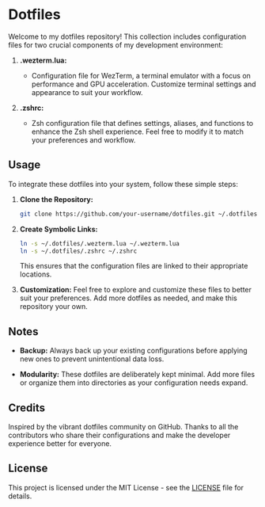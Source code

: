 # Dotfiles

Welcome to my dotfiles repository! This collection includes configuration files for two crucial components of my development environment:

1. **.wezterm.lua:**
   - Configuration file for WezTerm, a terminal emulator with a focus on performance and GPU acceleration. Customize terminal settings and appearance to suit your workflow.

2. **.zshrc:**
   - Zsh configuration file that defines settings, aliases, and functions to enhance the Zsh shell experience. Feel free to modify it to match your preferences and workflow.

## Usage

To integrate these dotfiles into your system, follow these simple steps:

1. **Clone the Repository:**
   ```bash
   git clone https://github.com/your-username/dotfiles.git ~/.dotfiles
   ```

2. **Create Symbolic Links:**
   ```bash
   ln -s ~/.dotfiles/.wezterm.lua ~/.wezterm.lua
   ln -s ~/.dotfiles/.zshrc ~/.zshrc
   ```
   This ensures that the configuration files are linked to their appropriate locations.

3. **Customization:**
   Feel free to explore and customize these files to better suit your preferences. Add more dotfiles as needed, and make this repository your own.

## Notes

- **Backup:** Always back up your existing configurations before applying new ones to prevent unintentional data loss.

- **Modularity:** These dotfiles are deliberately kept minimal. Add more files or organize them into directories as your configuration needs expand.

## Credits

Inspired by the vibrant dotfiles community on GitHub. Thanks to all the contributors who share their configurations and make the developer experience better for everyone.

## License

This project is licensed under the MIT License - see the [LICENSE](LICENSE) file for details.
